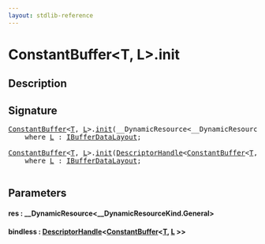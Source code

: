 ```yaml
---
layout: stdlib-reference
---
```


# ConstantBuffer\<T, L\>\.init

## Description





## Signature 

<pre>
<a href="index.html" class="code_type">ConstantBuffer</a>&lt;<a href="index.html#typeparam-T" class="code_type">T</a>, <a href="index.html#typeparam-L" class="code_type">L</a>&gt;.<a href="init.html">init</a>(__DynamicResource&lt;__DynamicResourceKind.General&gt; <a href="init.html#decl-res" class="code_param">res</a>)
    <span class='code_keyword'>where</span> <a href="index.html#typeparam-L" class="code_type">L</a> : <a href="../../interfaces/ibufferdatalayout-017b/index.html" class="code_type">IBufferDataLayout</a>;

<a href="index.html" class="code_type">ConstantBuffer</a>&lt;<a href="index.html#typeparam-T" class="code_type">T</a>, <a href="index.html#typeparam-L" class="code_type">L</a>&gt;.<a href="init.html">init</a>(<a href="../descriptorhandle-0a/index.html" class="code_type">DescriptorHandle</a>&lt;<a href="index.html" class="code_type">ConstantBuffer</a>&lt;<a href="index.html#typeparam-T" class="code_type">T</a>, <a href="index.html#typeparam-L" class="code_type">L</a>&gt;&gt; <a href="init.html#decl-bindless" class="code_param">bindless</a>)
    <span class='code_keyword'>where</span> <a href="index.html#typeparam-L" class="code_type">L</a> : <a href="../../interfaces/ibufferdatalayout-017b/index.html" class="code_type">IBufferDataLayout</a>;

</pre>

## Parameters

####  <a id="decl-res"></a>res  : \_\_DynamicResource\<\_\_DynamicResourceKind\.General\>
####  <a id="decl-bindless"></a>bindless  : [DescriptorHandle](../descriptorhandle-0a/index.html)\<[ConstantBuffer](index.html)\<[T](index.html#typeparam-T), [L](index.html#typeparam-L) \>\>

